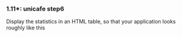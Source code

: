 ### 1.11*: unicafe step6

Display the statistics in an HTML table, so that your application looks roughly like this